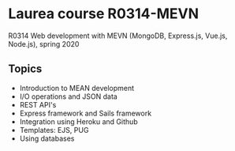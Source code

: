 # Laurea course R0314-MEVN

R0314 Web development with MEVN (MongoDB, Express.js, Vue.js, Node.js), spring 2020

## Topics

- Introduction to MEAN development
- I/O operations and JSON data
- REST API's
- Express framework and Sails framework
- Integration using Heroku and Github
- Templates: EJS, PUG
- Using databases
